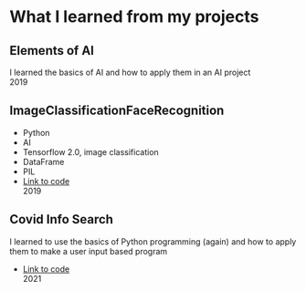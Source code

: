 # What I learned from my projects

## Elements of AI

I learned the basics of AI and how to apply them in an AI project \
2019

## ImageClassificationFaceRecognition

* Python
* AI 
* Tensorflow 2.0, image classification
* DataFrame
* PIL 
* [Link to code](https://github.com/vihervirveli/portfolio/tree/master/AI_and_Python/Python_ImageClassificationFaceRecognition) \
2019

## Covid Info Search
I learned to use the basics of Python programming (again) and how to apply them to make a user input based program
* [Link to code](https://github.com/vihervirveli/portfolio/tree/master/AI_and_Python/covid_info_search) \
2021